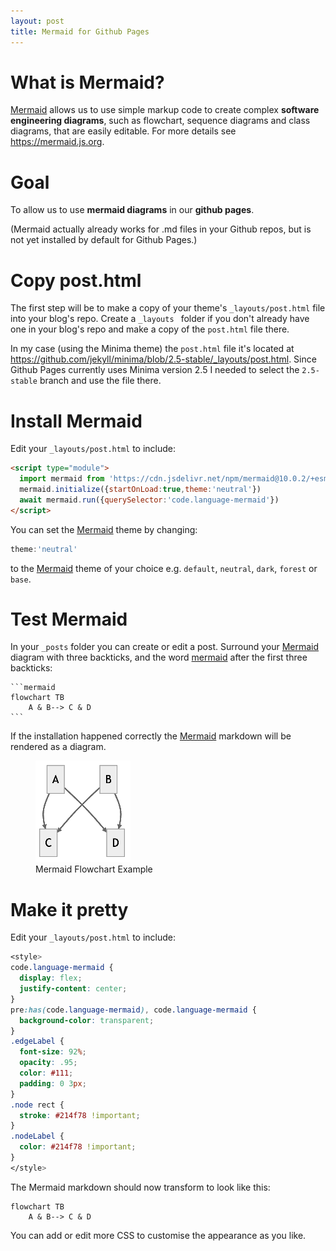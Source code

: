```yaml
---
layout: post
title: Mermaid for Github Pages
---
```

# What is Mermaid?

[Mermaid](1) allows us to use simple markup code to create complex **software engineering diagrams**, such as flowchart, sequence diagrams and class diagrams, that are easily editable. For more details see https://mermaid.js.org.

# Goal

To allow us to use **mermaid diagrams** in our **github pages**.

(Mermaid actually already works for .md files in your Github repos, but is not yet installed by default for Github Pages.)

# Copy post.html

The first step will be to make a copy of your theme's `_layouts/post.html` file into your blog's repo. Create a `_layouts ` folder if you don't already have one in your blog's repo and make a copy of the `post.html` file there.

In my case (using the Minima theme) the `post.html` file it's located at <https://github.com/jekyll/minima/blob/2.5-stable/_layouts/post.html>. Since Github Pages currently uses Minima version 2.5 I needed to select the `2.5-stable` branch and use the file there.

# Install Mermaid

Edit your `_layouts/post.html` to include:

```html
<script type="module">
  import mermaid from 'https://cdn.jsdelivr.net/npm/mermaid@10.0.2/+esm'
  mermaid.initialize({startOnLoad:true,theme:'neutral'})
  await mermaid.run({querySelector:'code.language-mermaid'})
</script>
```

You can set the [Mermaid](1) theme by changing:
```js
theme:'neutral'
```
to the [Mermaid](1) theme of your choice e.g. `default`, `neutral`, `dark`, `forest` or `base`.

# Test Mermaid

In your `_posts`  folder you can create or edit a post. Surround your [Mermaid](1) diagram with three backticks, and the word [mermaid](1) after the first three backticks:

````
```mermaid
flowchart TB
    A & B--> C & D
```
````

If the installation happened correctly the [Mermaid](1) markdown will be rendered as a diagram.

<figure>
  <img src="/image/blog/2023-04-03-github-pages-mermaid/mermaid-flowchart-example.png" alt="Mermaid Flowchart Example" />
  <figcaption>Mermaid Flowchart Example</figcaption>
</figure>

# Make it pretty

Edit your `_layouts/post.html` to include:

```css
<style>
code.language-mermaid {
  display: flex;
  justify-content: center;
}
pre:has(code.language-mermaid), code.language-mermaid {
  background-color: transparent;
}
.edgeLabel {
  font-size: 92%;
  opacity: .95;
  color: #111;
  padding: 0 3px;
}
.node rect {
  stroke: #214f78 !important;
}
.nodeLabel {
  color: #214f78 !important;
}
</style>
```

The Mermaid markdown should now transform to look like this:

```mermaid
flowchart TB
    A & B--> C & D
```

You can add or edit more CSS to customise the appearance as you like.

[1]: https://mermaid.js.org/
